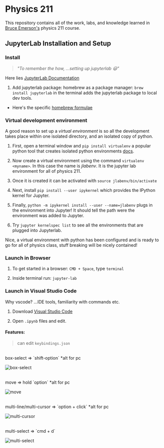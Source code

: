 # Physics 211

This repository contains all of the work, labs, and knowledge learned in [Bruce Emerson's](http://coccweb.cocc.edu/bemerson/PhysicsGlobal/Courses/PH211/PH211.html) physics 211 course. 

## JupyterLab Installation and Setup

### Install
> *"To remember the how, ...setting up jupyterlab :smiley:"*  

Here lies [JupyterLab Documentation](https://jupyterlab.readthedocs.io/en/stable/)  

1. Add jupyterlab package: homebrew as a package manager: ```brew install jupyterlab``` in the terminal adds the jupyterlab package to local dev tools.  

 - Here's the specific [homebrew formulae](https://formulae.brew.sh/formula/jupyterlab)  

###  Virtual development environment
A good reason to set up a *virtual environment* is so all the development takes place within one isolated directory, and an isolated copy of python.

1. First, open a terminal window and `pip install virtualenv` a popular python tool that creates isolated python environments [docs](https://virtualenv.pypa.io/en/latest/index.html).  

2. Now create a virtual environment using the command `virtualenv <myname>`. In this case the name is *jlabenv*. It is the jupyter lab environment for all of physics 211.  

3. Once it is created it can be activated with `source jlabenv/bin/activate`  

4. Next, install `pip install --user ipykernel` which provides the IPython kernel for Jupyter.  

5. Finally, `python -m ipykernel install --user --name=jlabenv` plugs in the environment into Jupyter! It should tell the path were the environment was added to Jupyter. 
   
6. Try `jupyter kernelspec list` to see all the environments that are plugged into Jupyterlab. 

Nice, a virtual environment with python has been configured and is ready to go for all of physics class, stuff breaking will be nicely contained!  

### Launch in Browser

1. To get started in a browser: `CMD + Space`, type `terminal`

2. Inside terminal run: `jupyter-lab`

### Launch in Visual Studio Code

Why vscode? ...IDE tools, familiarity with commands etc.

1. Download [Visual Studio Code](https://code.visualstudio.com)

2. Open `.ipynb` files and edit.

#### Features:
> can edit `keybindings.json`

<br />
box-select => `shift-option` *alt for pc

![box-select](https://github.com/ztbochanski/physics-211/raw/main/images/box-select.gif)

<br />
move => hold `option` *alt for pc

![move](https://github.com/ztbochanski/physics-211/raw/main/images/drag.gif)


<br />
multi-line/multi-cursor => `option + click` *alt for pc

![multi-cursor](https://github.com/ztbochanski/physics-211/raw/main/images/multi-line.gif)

<br />
multi-select => `cmd + d`

![multi-select](https://github.com/ztbochanski/physics-211/raw/main/images/multi-select.gif)
